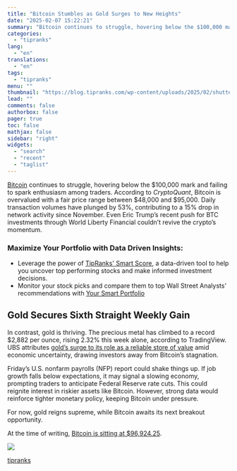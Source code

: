 ```yaml
---
title: "Bitcoin Stumbles as Gold Surges to New Heights"
date: "2025-02-07 15:22:21"
summary: "Bitcoin continues to struggle, hovering below the $100,000 mark and failing to spark enthusiasm among traders. According to CryptoQuant, Bitcoin is overvalued with a fair price range between $48,000 and $95,000. Daily transaction volumes have plunged by 53%, contributing to a 15% drop in network activity since November. Even Eric..."
categories:
  - "tipranks"
lang:
  - "en"
translations:
  - "en"
tags:
  - "tipranks"
menu: ""
thumbnail: "https://blog.tipranks.com/wp-content/uploads/2025/02/shutterstock_1924633922-750x406.jpg"
lead: ""
comments: false
authorbox: false
pager: true
toc: false
mathjax: false
sidebar: "right"
widgets:
  - "search"
  - "recent"
  - "taglist"
---
```


[Bitcoin](https://www.tipranks.com/cryptocurrency/btc-usd) continues to struggle, hovering below the $100,000 mark and failing to spark enthusiasm among traders. According to *CryptoQuant*, Bitcoin is overvalued with a fair price range between $48,000 and $95,000. Daily transaction volumes have plunged by 53%, contributing to a 15% drop in network activity since November. Even Eric Trump’s recent push for BTC investments through World Liberty Financial couldn’t revive the crypto’s momentum.

### Maximize Your Portfolio with Data Driven Insights:

* Leverage the power of [TipRanks' Smart Score](https://www.tipranks.com/screener/top-smart-score-stocks), a data-driven tool to help you uncover top performing stocks and make informed investment decisions.
* Monitor your stock picks and compare them to top Wall Street Analysts' recommendations with  [Your Smart Portfolio](https://www.tipranks.com/smart-portfolio/holdings)

**Gold Secures Sixth Straight Weekly Gain**
-------------------------------------------

In contrast, gold is thriving. The precious metal has climbed to a record $2,882 per ounce, rising 2.32% this week alone, according to TradingView. UBS attributes [gold’s surge to its role as a reliable store of value](https://www.tipranks.com/news/gold-shines-bright-as-analysts-eye-3000-amid-market-turmoil) amid economic uncertainty, drawing investors away from Bitcoin’s stagnation.

Friday’s U.S. nonfarm payrolls (NFP) report could shake things up. If job growth falls below expectations, it may signal a slowing economy, prompting traders to anticipate Federal Reserve rate cuts. This could reignite interest in riskier assets like Bitcoin. However, strong data would reinforce tighter monetary policy, keeping Bitcoin under pressure.

For now, gold reigns supreme, while Bitcoin awaits its next breakout opportunity.

At the time of writing, [Bitcoin is sitting at $96,924.25](https://www.tipranks.com/cryptocurrency/btc-usd).

[![](https://blog.tipranks.com/wp-content/uploads/2025/02/Screenshot-2025-02-07-at-12.44.04-1024x559.png)](https://www.tipranks.com/cryptocurrency/btc-usd)

[tipranks](https://tipranks.com/news/bitcoin-stumbles-as-gold-surges-to-new-heights)
